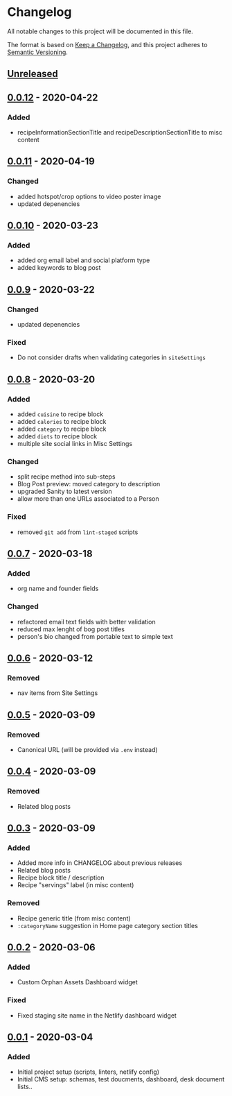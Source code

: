 # Changelog

All notable changes to this project will be documented in this file.

The format is based on [Keep a Changelog](https://keepachangelog.com/en/1.0.0/),
and this project adheres to [Semantic Versioning](https://semver.org/spec/v2.0.0.html).

## [Unreleased]

<!--
## [X.Y.X] - YYYY-MM-DD

### Added

for new features.

### Changed

for changes in existing functionality.

### Deprecated

for soon-to-be removed features.

### Removed

for now removed features.

### Fixed

for any bug fixes.

### Security

in case of vulnerabilities.
-->

## [0.0.12] - 2020-04-22

### Added

- recipeInformationSectionTitle and recipeDescriptionSectionTitle to misc content

## [0.0.11] - 2020-04-19

### Changed

- added hotspot/crop options to video poster image
- updated depenencies

## [0.0.10] - 2020-03-23

### Added

- added org email label and social platform type
- added keywords to blog post

## [0.0.9] - 2020-03-22

### Changed

- updated depenencies

### Fixed

- Do not consider drafts when validating categories in `siteSettings`

## [0.0.8] - 2020-03-20

### Added

- added `cuisine` to recipe block
- added `calories` to recipe block
- added `category` to recipe block
- added `diets` to recipe block
- multiple site social links in Misc Settings

### Changed

- split recipe method into sub-steps
- Blog Post preview: moved category to description
- upgraded Sanity to latest version
- allow more than one URLs associated to a Person

### Fixed

- removed `git add` from `lint-staged` scripts

## [0.0.7] - 2020-03-18

### Added

- org name and founder fields

### Changed

- refactored email text fields with better validation
- reduced max lenght of bog post titles
- person's bio changed from portable text to simple text

## [0.0.6] - 2020-03-12

### Removed

- nav items from Site Settings

## [0.0.5] - 2020-03-09

### Removed

- Canonical URL (will be provided via `.env` instead)

## [0.0.4] - 2020-03-09

### Removed

- Related blog posts

## [0.0.3] - 2020-03-09

### Added

- Added more info in CHANGELOG about previous releases
- Related blog posts
- Recipe block title / description
- Recipe "servings" label (in misc content)

### Removed

- Recipe generic title (from misc content)
- `:categoryName` suggestion in Home page category section titles

## [0.0.2] - 2020-03-06

### Added

- Custom Orphan Assets Dashboard widget

### Fixed

- Fixed staging site name in the Netlify dashboard widget

## [0.0.1] - 2020-03-04

### Added

- Initial project setup (scripts, linters, netlify config)
- Initial CMS setup: schemas, test doucments, dashboard, desk document lists..

[unreleased]: https://github.com/ciampo/offbeat-appetite-sanity/compare/v0.0.12...HEAD
[0.0.12]: https://github.com/ciampo/offbeat-appetite-sanity/compare/v0.0.11...v0.0.12
[0.0.11]: https://github.com/ciampo/offbeat-appetite-sanity/compare/v0.0.10...v0.0.11
[0.0.10]: https://github.com/ciampo/offbeat-appetite-sanity/compare/v0.0.9...v0.0.10
[0.0.9]: https://github.com/ciampo/offbeat-appetite-sanity/compare/v0.0.8...v0.0.9
[0.0.8]: https://github.com/ciampo/offbeat-appetite-sanity/compare/v0.0.7...v0.0.8
[0.0.7]: https://github.com/ciampo/offbeat-appetite-sanity/compare/v0.0.6...v0.0.7
[0.0.6]: https://github.com/ciampo/offbeat-appetite-sanity/compare/v0.0.5...v0.0.6
[0.0.5]: https://github.com/ciampo/offbeat-appetite-sanity/compare/v0.0.4...v0.0.5
[0.0.4]: https://github.com/ciampo/offbeat-appetite-sanity/compare/v0.0.3...v0.0.4
[0.0.3]: https://github.com/ciampo/offbeat-appetite-sanity/compare/v0.0.2...v0.0.3
[0.0.2]: https://github.com/ciampo/offbeat-appetite-sanity/compare/v0.0.1...v0.0.2
[0.0.1]: https://github.com/ciampo/offbeat-appetite-sanity/releases/tag/v0.0.1
